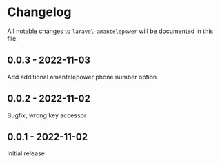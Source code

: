 # Changelog

All notable changes to `laravel-amantelepower` will be documented in this file.

## 0.0.3 - 2022-11-03

Add additional amantelepower phone number option

## 0.0.2 - 2022-11-02

Bugfix, wrong key accessor

## 0.0.1 - 2022-11-02

Initial release
